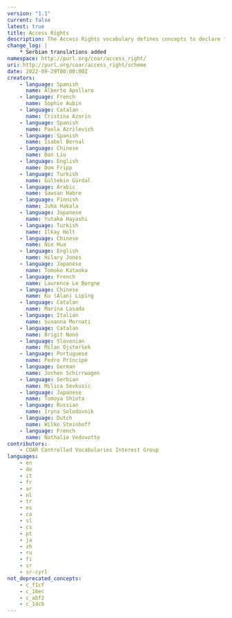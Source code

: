 ```yaml
---
version: "1.1"
current: false
latest: true
title: Access Rights
description: The Access Rights vocabulary defines concepts to declare the access status of a resource. Multilingual labels regard regional distinctions in language and term.
change_log: |
    * Serbian translations added
namespace: http://purl.org/coar/access_right/
uri: http://purl.org/coar/access_right/scheme
date: 2022-09-29T00:00:00Z
creators:
    - language: Spanish
      name: Alberto Apollaro
    - language: French
      name: Sophie Aubin
    - language: Catalan
      name: Cristina Azorín
    - language: Spanish
      name: Paola Azrilevich
    - language: Spanish
      name: Isabel Bernal
    - language: Chinese
      name: Dan Liu
    - language: English
      name: Dom Fripp
    - language: Turkish
      name: Gültekin Gürdal
    - language: Arabic
      name: Sawsan Habre
    - language: Finnish
      name: Juha Hakala
    - language: Japanese
      name: Yutaka Hayashi
    - language: Turkish
      name: Ilkay Holt
    - language: Chinese
      name: Nie Hua
    - language: English
      name: Hilary Jones
    - language: Japanese
      name: Tomoko Kataoka
    - language: French
      name: Laurence Le Borgne
    - language: Chinese
      name: Ku (Alan) Liping
    - language: Catalan
      name: Marina Losada
    - language: Italian
      name: Susanna Mornati
    - language: Catalan
      name: Brigit Nonó
    - language: Slovenian
      name: Milan Ojsteršek
    - language: Portuguese
      name: Pedro Príncipe
    - language: German
      name: Jochen Schirrwagen
    - language: Serbian
      name: Milica Sevkusic
    - language: Japanese
      name: Tomoya Shiota
    - language: Russian
      name: Iryna Solodovnik
    - language: Dutch
      name: Wilko Steinhoff
    - language: French
      name: Nathalie Vedovotto
contributors:
    - COAR Controlled Vocabularies Interest Group
languages:
    - en
    - de
    - it
    - fr
    - ar
    - nl
    - tr
    - es
    - ca
    - sl
    - cs
    - pt
    - ja
    - zh
    - ru
    - fi
    - sr
    - sr-cyrl
not_deprecated_concepts:
    - c_f1cf
    - c_16ec
    - c_abf2
    - c_14cb
---
```


